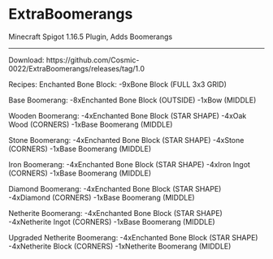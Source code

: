 # ExtraBoomerangs
 Minecraft Spigot 1.16.5 Plugin, Adds Boomerangs 
 <hr>
Download: https://github.com/Cosmic-0022/ExtraBoomerangs/releases/tag/1.0

Recipes:
Enchanted Bone Block:
-9xBone Block (FULL 3x3 GRID)

Base Boomerang:
-8xEnchanted Bone Block (OUTSIDE)
-1xBow (MIDDLE)

Wooden Boomerang:
-4xEnchanted Bone Block (STAR SHAPE)
-4xOak Wood (CORNERS) 
-1xBase Boomerang (MIDDLE)

Stone Boomerang:
-4xEnchanted Bone Block (STAR SHAPE)
-4xStone (CORNERS) 
-1xBase Boomerang (MIDDLE) 

Iron Boomerang:
-4xEnchanted Bone Block (STAR SHAPE)
-4xIron Ingot (CORNERS)
-1xBase Boomerang (MIDDLE) 

Diamond Boomerang:
-4xEnchanted Bone Block (STAR SHAPE)
-4xDiamond (CORNERS)
-1xBase Boomerang (MIDDLE)

Netherite Boomerang:
-4xEnchanted Bone Block (STAR SHAPE)
-4xNetherite Ingot (CORNERS)
-1xBase Boomerang (MIDDLE)

Upgraded Netherite Boomerang:
-4xEnchanted Bone Block (STAR SHAPE)
-4xNetherite Block (CORNERS)
-1xNetherite Boomerang (MIDDLE)

